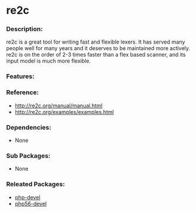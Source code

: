 # re2c

### Description:
re2c is a great tool for writing fast and flexible lexers. It has
served many people well for many years and it deserves to be
maintained more actively. re2c is on the order of 2-3 times faster
than a flex based scanner, and its input model is much more
flexible.

### Features:


### Reference:
* http://re2c.org/manual/manual.html
* http://re2c.org/examples/examples.html

### Dependencies:
* None

### Sub Packages:
* None

### Releated Packages:
* [php-devel](pkg-base-php.md)
* [php56-devel](pkg-addon-php56.md)